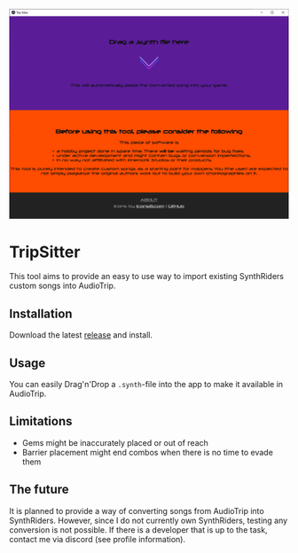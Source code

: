![defaultView](https://github.com/Blogshot/trip-sitter/blob/master/defaultView.png)

# TripSitter
This tool aims to provide an easy to use way to import existing SynthRiders custom songs into AudioTrip.

## Installation
Download the latest [release](https://github.com/Blogshot/trip-sitter/releases) and install.

## Usage
You can easily Drag'n'Drop a `.synth`-file into the app to make it available in AudioTrip.

## Limitations
* Gems might be inaccurately placed or out of reach
* Barrier placement might end combos when there is no time to evade them

## The future
It is planned to provide a way of converting songs from AudioTrip into SynthRiders. However, since I do not currently own SynthRiders, testing any conversion is not possible.
If there is a developer that is up to the task, contact me via discord (see profile information). 
